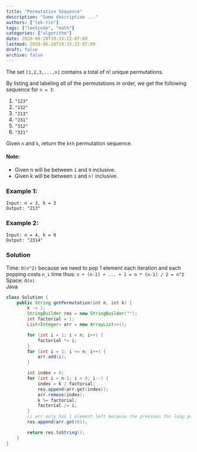 ```yaml
---
title: "Permutation Sequence"
description: "Some description ..."
authors: ["lek-tin"]
tags: ["leetcode", "math"]
categories: ["algorithm"]
date: 2020-06-20T19:33:22-07:00
lastmod: 2020-06-20T19:33:22-07:00
draft: false
archive: false
---
```


The set `[1,2,3,...,n]` contains a total of n! unique permutations.

By listing and labeling all of the permutations in order, we get the following sequence for `n = 3`:

1. `"123"`
2. `"132"`
3. `"213"`
4. `"231"`
5. `"312"`
6. `"321"`

Given `n` and `k`, return the `kth` permutation sequence.

#### Note:

- Given n will be between `1` and `9` inclusive.
- Given k will be between `1` and `n!` inclusive.

### Example 1:

```
Input: n = 3, k = 3
Output: "213"
```

### Example 2:

```
Input: n = 4, k = 9
Output: "2314"
```

### Solution

Time: `O(n^2)` because we need to pop 1 element each iteration and each popping costs `n_i` time thus: `n + (n-1) + ... + 1 = n * (n-1) / 2 = n^2`  
Space: `O(n)`  
Java
```java
class Solution {
    public String getPermutation(int n, int k) {
        k -= 1;
        StringBuilder res = new StringBuilder("");
        int factorial = 1;
        List<Integer> arr = new ArrayList<>();

        for (int i = 1; i < n; i++) {
            factorial *= i;
        }
        for (int i = 1; i <= n; i++) {
            arr.add(i);
        }

        int index = 0;
        for (int i = n-1; i > 0; i--) {
            index = k / factorial;
            res.append(arr.get(index));
            arr.remove(index);
            k %= factorial;
            factorial /= i;
        }
        // arr only has 1 element left because the previous for loop pops n-1 elements.
        res.append(arr.get(0));

        return res.toString();
    }
}
```
